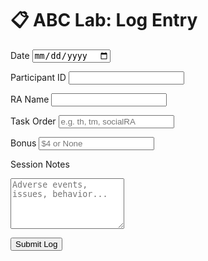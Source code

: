 <h1>📋 ABC Lab: Log Entry</h1>

<form id="logForm">
  <label>Date</label>
  <input type="date" name="date" required>

  <label>Participant ID</label>
  <input type="text" name="pid" required>

  <label>RA Name</label>
  <input type="text" name="ra" required>

  <label>Task Order</label>
  <input type="text" name="tasks" placeholder="e.g. th, tm, socialRA" required>

  <label>Bonus</label>
  <input type="text" name="bonus" placeholder="$4 or None">

  <label>Session Notes</label>
  <textarea name="notes" rows="5" placeholder="Adverse events, issues, behavior..."></textarea>

  <button type="submit">Submit Log</button>
</form>

<script>
document.getElementById("logForm").addEventListener("submit", async (e) => {
  e.preventDefault();
  const data = Object.fromEntries(new FormData(e.target));
  const filename = `notebooks/${data.date}_${data.pid}.md`;
  const markdown = `# Session Log – ${data.date} (${data.pid})\n\n**RA**: ${data.ra}  \n**Task Order**: ${data.tasks}  \n**Bonus**: ${data.bonus}\n\n---\n\n## Session Notes\n\n${data.notes}`;
  const encoded = btoa(unescape(encodeURIComponent(markdown)));

  const res = await fetch("https://api.github.com/repos/gugutries/abc-eln/contents/" + filename, {
    method: "PUT",
    headers: {
      Authorization: "Bearer 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",  // 🔒 use Netlify or env-secure backend ideally
      "Content-Type": "application/json"
    },
    body: JSON.stringify({
      message: `Add log for ${data.pid} on ${data.date}`,
      content: encoded
    })
  });

  alert(res.ok ? "✅ Log submitted!" : "❌ Submission failed. Check console.");
});
</script>
